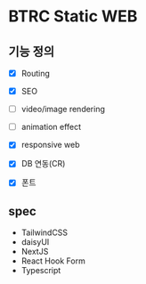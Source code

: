 # BTRC Static WEB

## 기능 정의

- [x] Routing
- [x] SEO
- [ ] video/image rendering
- [ ] animation effect
- [x] responsive web
- [x] DB 연동(CR)
- [x] 폰트


## spec

- TailwindCSS
- daisyUI
- NextJS
- React Hook Form
- Typescript